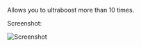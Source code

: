 Allows you to ultraboost more than 10 times.

Screenshot:

<img alt="Screenshot" src="https://github.com/Greenphx9/BTD6Mods/raw/main/Unlimited%20Ultraboosts/ss.png">